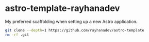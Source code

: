 # astro-template-rayhanadev

My preferred scaffolding when setting up a new Astro application.

```sh
git clone --depth=1 https://github.com/rayhanadev/astro-template
rm -rf .git
```